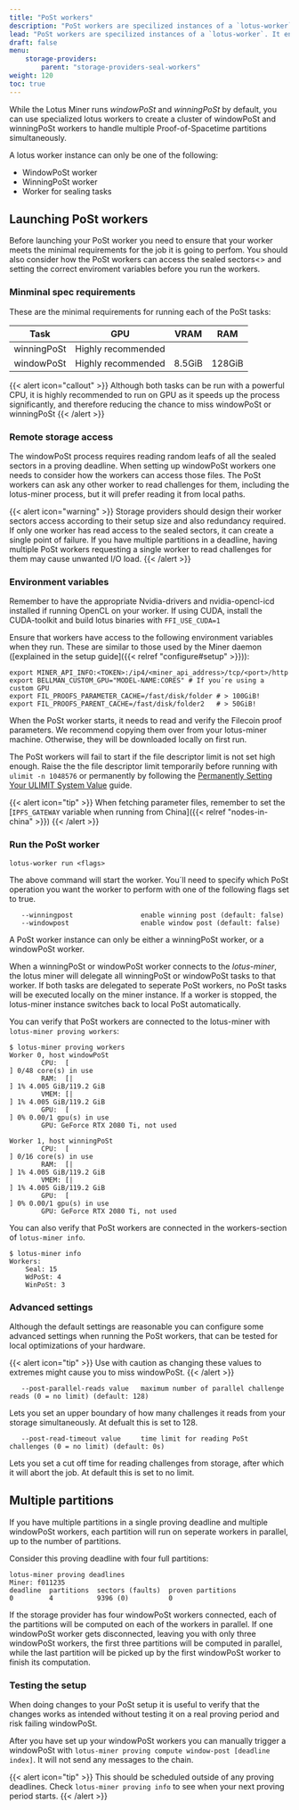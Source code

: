 ```yaml
---
title: "PoSt workers"
description: "PoSt workers are specilized instances of a `lotus-worker`. It enables you to offload windowPoSt and winningPoSt to seperate workers."
lead: "PoSt workers are specilized instances of a `lotus-worker`. It enables you to offload windowPoSt and winningPoSt to seperate workers."
draft: false
menu:
    storage-providers:
        parent: "storage-providers-seal-workers"
weight: 120
toc: true
---
```


While the Lotus Miner runs _windowPoSt_ and _winningPoSt_ by default, you can use specialized lotus workers to create a cluster of windowPoSt and winningPoSt workers to handle multiple Proof-of-Spacetime partitions simultaneously.

A lotus worker instance can only be one of the following:
- WindowPoSt worker
- WinningPoSt worker
- Worker for sealing tasks

## Launching PoSt workers

Before launching your PoSt worker you need to ensure that your worker meets the minimal requirements for the job it is going to perfom. You should also consider how the PoSt workers can access the sealed sectors<> and setting the correct enviroment variables before you run the workers.

### Minminal spec requirements

These are the minimal requirements for running each of the PoSt tasks:

| **Task**    | **GPU**            | **VRAM** | **RAM** |
|:-----------:|:------------------:|:--------:|:-------:|
| winningPoSt | Highly recommended |          |         |
| windowPoSt  | Highly recommended | 8\.5GiB  | 128GiB  |

{{< alert icon="callout" >}}
Although both tasks can be run with a powerful CPU, it is highly recommended to run on GPU as it speeds up the process significantly, and therefore reducing the chance to miss windowPoSt or winningPoSt
{{< /alert >}}

### Remote storage access

The windowPoSt process requires reading random leafs of all the sealed sectors in a proving deadline. When setting up windowPoSt workers one needs to consider how the workers can access those files. The PoSt workers can ask any other worker to read challenges for them, including the lotus-miner process, but it will prefer reading it from local paths.

{{< alert icon="warning" >}}
Storage providers should design their worker sectors access according to their setup size and also redundancy required. If only one worker has read access to the sealed sectors, it can create a single point of failure. If you have multiple partitions in a deadline, having multiple PoSt workers requesting a single worker to read challenges for them may cause unwanted I/O load.
{{< /alert >}}

### Environment variables

Remember to have the appropriate Nvidia-drivers and nvidia-opencl-icd installed if running OpenCL on your worker. If using CUDA, install the CUDA-toolkit and build lotus binaries with `FFI_USE_CUDA=1`

Ensure that workers have access to the following environment variables when they run. These are similar to those used by the Miner daemon ([explained in the setup guide]({{< relref "configure#setup" >}})):

```
export MINER_API_INFO:<TOKEN>:/ip4/<miner_api_address>/tcp/<port>/http
export BELLMAN_CUSTOM_GPU="MODEL-NAME:CORES" # If you´re using a custom GPU
export FIL_PROOFS_PARAMETER_CACHE=/fast/disk/folder # > 100GiB!
export FIL_PROOFS_PARENT_CACHE=/fast/disk/folder2   # > 50GiB!
```

When the PoSt worker starts, it needs to read and verify the Filecoin proof parameters. We recommend copying them over from your lotus-miner machine. Otherwise, they will be downloaded locally on first run.

The PoSt workers will fail to start if the file descriptor limit is not set high enough. Raise the the file descriptor limit temporarily before running with `ulimit -n 1048576` or permanently by following the [Permanently Setting Your ULIMIT System Value](https://github.com/filecoin-project/lotus/discussions/6198) guide.

{{< alert icon="tip" >}}
When fetching parameter files, remember to set the [`IPFS_GATEWAY` variable when running from China]({{< relref "nodes-in-china" >}})
{{< /alert >}}

### Run the PoSt worker

```shell
lotus-worker run <flags>
```

The above command will start the worker. You´ll need to specify which PoSt operation you want the worker to perform with one of the following flags set to true.

```
   --winningpost                 enable winning post (default: false)
   --windowpost                  enable window post (default: false)
```

A PoSt worker instance can only be either a winningPoSt worker, or a windowPoSt worker.

When a winningPoSt or windowPoSt worker connects to the _lotus-miner_, the lotus miner will delegate all winningPoSt or windowPoSt tasks to that worker. If both tasks are delegated to seperate PoSt workers, no PoSt tasks will be executed locally on the miner instance. If a worker is stopped, the lotus-miner instance switches back to local PoSt automatically.

You can verify that PoSt workers are connected to the lotus-miner with `lotus-miner proving workers`:

```shell
$ lotus-miner proving workers
Worker 0, host windowPoSt
        CPU:  [                                                                ] 0/48 core(s) in use
        RAM:  [|                                                               ] 1% 4.005 GiB/119.2 GiB
        VMEM: [|                                                               ] 1% 4.005 GiB/119.2 GiB
        GPU:  [                                                                ] 0% 0.00/1 gpu(s) in use
        GPU: GeForce RTX 2080 Ti, not used

Worker 1, host winningPoSt
        CPU:  [                                                                ] 0/16 core(s) in use
        RAM:  [|                                                               ] 1% 4.005 GiB/119.2 GiB
        VMEM: [|                                                               ] 1% 4.005 GiB/119.2 GiB
        GPU:  [                                                                ] 0% 0.00/1 gpu(s) in use
        GPU: GeForce RTX 2080 Ti, not used
```

You can also verify that PoSt workers are connected in the workers-section of `lotus-miner info`.

```shell
$ lotus-miner info
Workers:
	Seal: 15
	WdPoSt: 4
	WinPoSt: 3
```

### Advanced settings

Although the default settings are reasonable you can configure some advanced settings when running the PoSt workers, that can be tested for local optimizations of your hardware.

{{< alert icon="tip" >}}
Use with caution as changing these values to extremes might cause you to miss windowPoSt.
{{< /alert >}}

```
   --post-parallel-reads value   maximum number of parallel challenge reads (0 = no limit) (default: 128)
```

Lets you set an upper boundary of how many challenges it reads from your storage simultaneously. At defualt this is set to 128.

```
   --post-read-timeout value     time limit for reading PoSt challenges (0 = no limit) (default: 0s)
```

Lets you set a cut off time for reading challenges from storage, after which it will abort the job. At default this is set to no limit.

## Multiple partitions

If you have multiple partitions in a single proving deadline and multiple windowPoSt workers, each partition will run on seperate workers in parallel, up to the number of partitions.

Consider this proving deadline with four full partitions:

```
lotus-miner proving deadlines
Miner: f011235
deadline  partitions  sectors (faults)  proven partitions
0         4           9396 (0)          0
```

If the storage provider has four windowPoSt workers connected, each of the partitions will be computed on each of the workers in parallel. If one windowPoSt worker gets disconnected, leaving you with only three windowPoSt workers, the first three partitions will be computed in parallel, while the last partition will be picked up by the first windowPoSt worker to finish its computation.

### Testing the setup

When doing changes to your PoSt setup it is useful to verify that the changes works as intended without testing it on a real proving period and risk failing windowPoSt. 

After you have set up your windowPoSt workers you can manually trigger a windowPoSt with `lotus-miner proving compute window-post [deadline index]`. It will not send any messages to the chain.

{{< alert icon="tip" >}}
This should be scheduled outside of any proving deadlines. Check `lotus-miner proving info` to see when your next proving period starts.
{{< /alert >}}